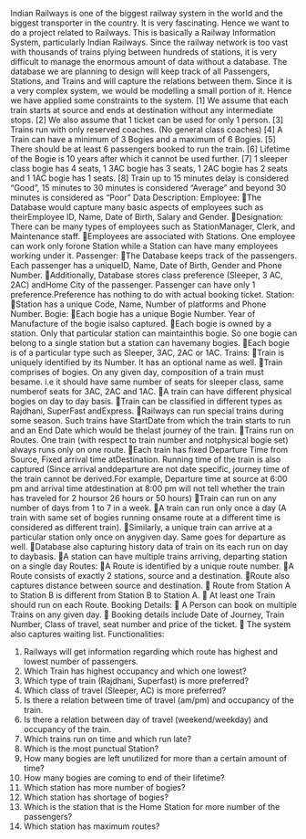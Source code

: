
Indian Railways is one of the biggest railway system in the world and the biggest transporter in the country. It is very fascinating. Hence we want to do a project related to Railways. This is basically a Railway Information System, particularly Indian Railways. Since the railway network is too vast with thousands of trains plying between hundreds of stations, it is very difficult to manage the enormous amount of data without a database. The database we are planning to design will keep track of all Passengers, Stations, and Trains and will capture the relations between them.
Since it is a very complex system, we would be modelling a small portion of it. Hence we have applied some constraints to the system.
[1] We assume that each train starts at source and ends at destination without any intermediate stops.
[2] We also assume that 1 ticket can be used for only 1 person.
[3] Trains run with only reserved coaches. (No general class coaches)
[4] A Train can have a minimum of 3 Bogies and a maximum of 6 Bogies.
[5] There should be at least 6 passengers booked to run the train.
[6] Lifetime of the Bogie is 10 years after which it cannot be used further.
[7] 1 sleeper class bogie has 4 seats, 1 3AC bogie has 3 seats, 1 2AC bogie has 2 seats and 1 1AC bogie has 1 seats.
[8] Train up to 15 minutes delay is considered “Good”, 15 minutes to 30 minutes is considered “Average” and beyond 30 minutes is considered as “Poor”
Data Description:
Employee:
The Database would capture many basic aspects of employees such as theirEmployee ID, Name, Date of Birth, Salary and Gender.
Designation: There can be many types of employees such as StationManager, Clerk, and Maintenance staff.
Employees are associated with Stations. One employee can work only forone Station while a Station can have many employees working under it.
Passenger:
The Database keeps track of the passengers. Each passenger has a uniqueID, Name, Date of Birth, Gender and Phone Number.
Additionally, Database stores class preference (Sleeper, 3 AC, 2AC) andHome City of the passenger. Passenger can have only 1 preference.Preference has nothing to do with actual booking ticket.
Station:
Station has a unique Code, Name, Number of platforms and Phone Number.
Bogie:
Each bogie has a unique Bogie Number. Year of Manufacture of the bogie isalso captured.
Each bogie is owned by a station. Only that particular station can maintainthis bogie. So one bogie can belong to a single station but a station can havemany bogies.
Each bogie is of a particular type such as Sleeper, 3AC, 2AC or 1AC.
Trains:
Train is uniquely identified by its Number. It has an optional name as well.
Train comprises of bogies. On any given day, composition of a train must besame. i.e it should have same number of seats for sleeper class, same numberof seats for 3AC, 2AC and 1AC.
A train can have different physical bogies on day to day basis.
Train can be classified in different types as Rajdhani, SuperFast andExpress.
Railways can run special trains during some season. Such trains have StartDate from which the train starts to run and an End Date which would be thelast journey of the train.
Trains run on Routes. One train (with respect to train number and notphysical bogie set) always runs only on one route.
Each train has fixed Departure Time from Source, Fixed arrival time atDestination. Running time of the train is also captured (Since arrival anddeparture are not date specific, journey time of the train cannot be derived.For example, Departure time at source at 6:00 pm and arrival time atdestination at 8:00 pm will not tell whether the train has traveled for 2 hoursor 26 hours or 50 hours)
Train can run on any number of days from 1 to 7 in a week.
A train can run only once a day (A train with same set of bogies running onsame route at a different time is considered as different train).
Similarly, a unique train can arrive at a particular station only once on anygiven day. Same goes for departure as well.
Database also capturing history data of train on its each run on day to daybasis.
A station can have multiple trains arriving, departing station on a single day
Routes:
A Route is identified by a unique route number.
A Route consists of exactly 2 stations, source and a destination.
Route also captures distance between source and destination.
 Route from Station A to Station B is different from Station B to Station A.
 At least one Train should run on each Route.
Booking Details:
 A Person can book on multiple Trains on any given day.
 Booking details include Date of Journey, Train Number, Class of travel, seat
number and price of the ticket.
 The system also captures waiting list.
Functionalities:
1. Railways will get information regarding which route has highest and lowest
number of passengers.
2. Which Train has highest occupancy and which one lowest?
3. Which type of train (Rajdhani, Superfast) is more preferred?
4. Which class of travel (Sleeper, AC) is more preferred?
5. Is there a relation between time of travel (am/pm) and occupancy of the
train.
6. Is there a relation between day of travel (weekend/weekday) and occupancy
of the train.
7. Which trains run on time and which run late?
8. Which is the most punctual Station?
9. How many bogies are left unutilized for more than a certain amount of
time?
10. How many bogies are coming to end of their lifetime?
11. Which station has more number of bogies?
12. Which station has shortage of bogies?
13. Which is the station that is the Home Station for more number of the
passengers?
14. Which station has maximum routes?
